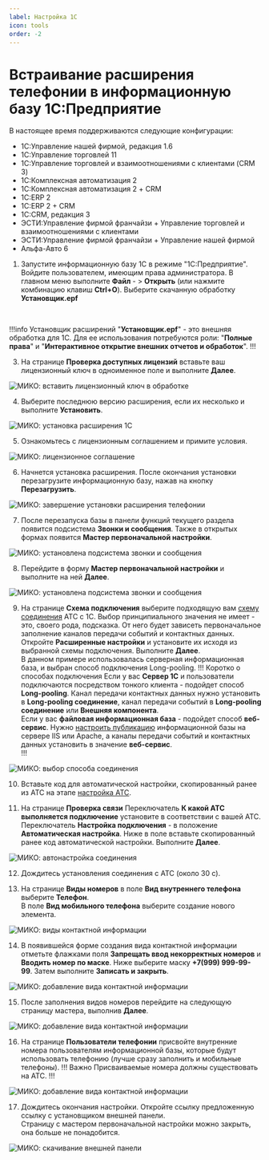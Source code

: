 ```yaml
---
label: Настройка 1C
icon: tools
order: -2
---
```

# Встраивание расширения телефонии в информационную базу 1С:Предприятие
В настоящее время поддерживаются следующие конфигурации:

* 1С:Управление нашей фирмой, редакция 1.6
* 1С:Управление торговлей 11
* 1С:Управление торговлей и взаимоотношениями с клиентами (CRM 3)
* 1С:Комплексная автоматизация 2
* 1С:Комплексная автоматизация 2 + CRM
* 1С:ERP 2
* 1С:ERP 2 + CRM
* 1С:CRM, редакция 3
* ЭСТИ:Управление фирмой франчайзи + Управление торговлей и взаимоотношениями с клиентами
* ЭСТИ:Управление фирмой франчайзи + Управление нашей фирмой
* Альфа-Авто 6

1. Запустите информационную базу 1С в режиме "1С:Предприятие". Войдите пользователем, имеющим права администратора.
В главном меню выполните **Файл** - > **Открыть** (или нажмите комбинацию клавиш **Ctrl+O**).  Выберите скачанную обработку **Установщик.epf**

<img class="miko-shadow img-zoomable"  
    src="/assets/mango/mango_23.png"
    data-original="/assets/mango/mango_23.png"
    srcset="/assets/mango/mango_23_prev.png 1x, /assets/mango/mango_23.png 2x" 
    alt=""
/> 

!!!info Установщик расширений
"**Установщик.epf**" - это внешняя обработка для 1С. Для ее использования потребуются роли: "**Полные права**" и 
"**Интерактивное открытие внешних отчетов и обработок**".
!!!

3. На странице **Проверка доступных лицензий** вставьте ваш лицензионный ключ в одноименное поле и выполните **Далее**.

<img class="miko-shadow img-zoomable"  
    src="/assets/mango/mango_24.png"
    data-original="/assets/mango/mango_24.png"
    srcset="/assets/mango/mango_24_prev.png 1x, /assets/mango/mango_24.png 2x" 
    alt="МИКО: вставить лицензионный ключ в обработке"
/> 

4. Выберите последнюю версию расширения, если их несколько и выполните **Установить**.

<img class="miko-shadow img-zoomable"  
    src="/assets/mango/mango_37.png"
    data-original="/assets/mango/mango_37.png"
    srcset="/assets/mango/mango_37_prev.png 1x, /assets/mango/mango_37.png 2x" 
    alt="МИКО: установка расширения 1С"
/> 

5. Ознакомьтесь с лицензионным соглашением и примите условия.

<img class="miko-shadow img-zoomable"  
    src="/assets/mango/mango_25.png"
    data-original="/assets/mango/mango_25.png"
    srcset="/assets/mango/mango_25_prev.png 1x, /assets/mango/mango_25.png 2x" 
    alt="МИКО: лицензионное соглашение"
/> 

6. Начнется установка расширения. После окончания установки перезагрузите информационную базу, нажав на кнопку **Перезагрузить**.

<img class="miko-shadow img-zoomable"  
    src="/assets/mango/mango_26.png"
    data-original="/assets/mango/mango_26.png"
    srcset="/assets/mango/mango_26_prev.png 1x, /assets/mango/mango_26.png 2x" 
    alt="МИКО: завершение установки расширения телефонии"
/> 

7. После перезапуска базы в панели функций текущего раздела появится подсистема **Звонки и сообщения**. Также в открытых формах появится **Мастер первоначальной настройки**.

<img class="miko-shadow img-zoomable"  
    src="/assets/mango/mango_27.png"
    data-original="/assets/mango/mango_27.png"
    srcset="/assets/mango/mango_27_prev.png 1x, /assets/mango/mango_27.png 2x" 
    alt="МИКО: установлена подсистема звонки и сообщения"
/> 

8. Перейдите в форму **Мастер первоначальной настройки** и выполните на ней **Далее**.

<img class="miko-shadow img-zoomable"  
    src="/assets/mango/mango_28.png"
    data-original="/assets/mango/mango_28.png"
    srcset="/assets/mango/mango_28_prev.png 1x, /assets/mango/mango_28.png 2x" 
    alt="МИКО: установлена подсистема звонки и сообщения"
/> 

9. На странице **Схема подключения** выберите подходящую вам [схему соединения](/root-guides/select-connection-mode) АТС с 1С. Выбор принципиального значения не имеет - это, своего рода, подсказка. От него будет зависеть первоначальное заполнение каналов передачи событий и контактных данных.  
Откройте **Расширенные настройки** и установите их исходя из выбранной схемы подключения. Выполните **Далее**.  
В данном примере использовалась серверная информационная база, и выбран способ подключения Long-pooling.
!!! Коротко о способах подключения
Если у вас **Сервер 1С** и пользователи подключаются посредством тонкого клиента - подойдет способ **Long-pooling**. Канал передачи контактных данных нужно установить в **Long-pooling соединение**, канал передачи событий в **Long-pooling соединение** или **Внешняя компонента**.  
Если у вас **файловая информационная база** - подойдет способ **веб-сервис**. Нужно [настроить публикацию](/faq/base-publishing) информационной базы на сервере IIS или Apache, а каналы передачи событий и контактных данных установить в значение **веб-сервис**.  
!!!

<img class="miko-shadow img-zoomable"  
    src="/assets/freepbx/freepbx_1c_8.png"
    data-original="/assets/freepbx/freepbx_1c_8.png"
    srcset="/assets/freepbx/freepbx_1c_8_prev.png 1x, /assets/freepbx/freepbx_1c_8.png 2x" 
    alt="МИКО: выбор способа соединения"
/> 

10. Вставьте код для автоматической настройки, скопированный ранее из АТС на этапе [настройка АТС](/get-started/nastroyka_ats).

11. На странице **Проверка связи** Переключатель **К какой АТС выполняется подключение** установите в соответствии с вашей АТС.  
Переключатель **Настройка подключения** - в положение **Автоматическая настройка**. 
Ниже в поле вставьте скопированный ранее код автоматической настройки.
Выполните **Далее**.

<img class="miko-shadow img-zoomable"  
    src="/assets/mango/mango_38.png"
    data-original="/assets/mango/mango_38.png"
    srcset="/assets/mango/mango_38_prev.png 1x, /assets/mango/mango_38.png 2x" 
    alt="МИКО: автонастройка соединения"
/> 

12. Дождитесь установления соединения с АТС (около 30 с). 

13. На странице **Виды номеров** в поле **Вид внутреннего телефона** выберите **Телефон**.  
В поле **Вид мобильного телефона** выберите создание нового элемента. 

<img class="miko-shadow img-zoomable"  
    src="/assets/mango/mango_31.png"
    data-original="/assets/mango/mango_31.png"
    srcset="/assets/mango/mango_31_prev.png 1x, /assets/mango/mango_31.png 2x" 
    alt="МИКО: виды контактной информации"
/> 

14. В появившейся форме создания вида контактной информации отметьте флажками поля **Запрещать ввод некорректных номеров** и **Вводить номер по маске**.
Ниже выберите маску **+7(999) 999-99-99**. Затем выполните **Записать и закрыть**.

<img class="miko-shadow img-zoomable"  
    src="/assets/mango/mango_32.png"
    data-original="/assets/mango/mango_32.png"
    srcset="/assets/mango/mango_32_prev.png 1x, /assets/mango/mango_32.png 2x" 
    alt="МИКО: добавление вида контактной информации"
/> 

15. После заполнения видов номеров перейдите на следующую страницу мастера, выполнив **Далее**.

<img class="miko-shadow img-zoomable"  
    src="/assets/mango/mango_33.png"
    data-original="/assets/mango/mango_33.png"
    srcset="/assets/mango/mango_33_prev.png 1x, /assets/mango/mango_33.png 2x" 
    alt="МИКО: добавление вида контактной информации"
/> 

16. На странице **Пользователи телефонии** присвойте внутренние номера пользователям информационной базы, которые будут использовать телефонию (лучше сразу заполнить и мобильные телефоны).
!!! Важно
Присваиваемые номера должны существовать на АТС.
!!!

<img class="miko-shadow img-zoomable"  
    src="/assets/mango/mango_34.png"
    data-original="/assets/mango/mango_34.png"
    srcset="/assets/mango/mango_34_prev.png 1x, /assets/mango/mango_34.png 2x" 
    alt="МИКО: добавление вида контактной информации"
/> 

17. Дождитесь окончания настройки. Откройте ссылку предложенную ссылку с установщиком внешней панели. <br>
Страницу с мастером первоначальной настройки можно закрыть, она больше не понадобится. 

<img class="miko-shadow img-zoomable"  
    src="/assets/mango/mango_35.png"
    data-original="/assets/mango/mango_35.png"
    srcset="/assets/mango/mango_35_prev.png 1x, /assets/mango/mango_35.png 2x" 
    alt="МИКО: скачивание внешней панели"
/> 
